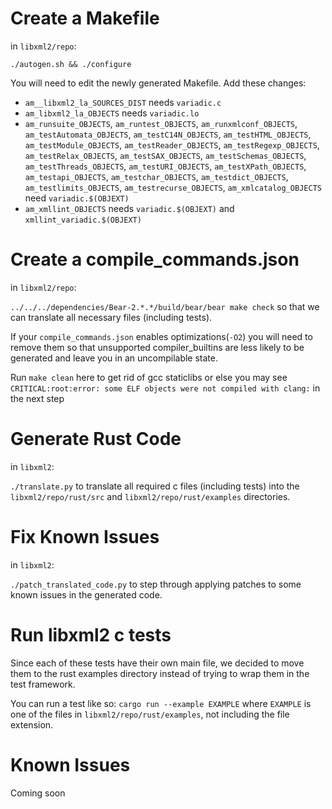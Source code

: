 # Create a Makefile

in `libxml2/repo`:

`./autogen.sh && ./configure`

You will need to edit the newly generated Makefile. Add these changes:
* `am__libxml2_la_SOURCES_DIST` needs `variadic.c`
* `am_libxml2_la_OBJECTS` needs `variadic.lo`
* `am_runsuite_OBJECTS`, `am_runtest_OBJECTS`, `am_runxmlconf_OBJECTS`, `am_testAutomata_OBJECTS`, `am_testC14N_OBJECTS`, `am_testHTML_OBJECTS`, `am_testModule_OBJECTS`, `am_testReader_OBJECTS`, `am_testRegexp_OBJECTS`, `am_testRelax_OBJECTS`, `am_testSAX_OBJECTS`, `am_testSchemas_OBJECTS`, `am_testThreads_OBJECTS`, `am_testURI_OBJECTS`, `am_testXPath_OBJECTS`, `am_testapi_OBJECTS`, `am_testchar_OBJECTS`, `am_testdict_OBJECTS`, `am_testlimits_OBJECTS`, `am_testrecurse_OBJECTS`, `am_xmlcatalog_OBJECTS` need `variadic.$(OBJEXT)`
* `am_xmllint_OBJECTS` needs `variadic.$(OBJEXT)` and `xmllint_variadic.$(OBJEXT)`

# Create a compile_commands.json

in `libxml2/repo`:

`../../../dependencies/Bear-2.*.*/build/bear/bear make check` so that we can translate all necessary files (including tests).

If your `compile_commands.json` enables optimizations(`-O2`) you will need to remove them so that unsupported compiler_builtins are less likely to be generated and leave you in an uncompilable state.

Run `make clean` here to get rid of gcc staticlibs or else you may see `CRITICAL:root:error: some ELF objects were not compiled with clang:` in the next step

# Generate Rust Code

in `libxml2`:

`./translate.py` to translate all required c files (including tests) into the `libxml2/repo/rust/src` and `libxml2/repo/rust/examples` directories.

# Fix Known Issues

in `libxml2`:

`./patch_translated_code.py` to step through applying patches to some known issues in the generated code.

# Run libxml2 c tests

Since each of these tests have their own main file, we decided to move them to the rust examples directory instead of trying to wrap them in the test framework.

You can run a test like so: `cargo run --example EXAMPLE` where `EXAMPLE` is one of the files in `libxml2/repo/rust/examples`, not including the file extension.

# Known Issues

Coming soon
